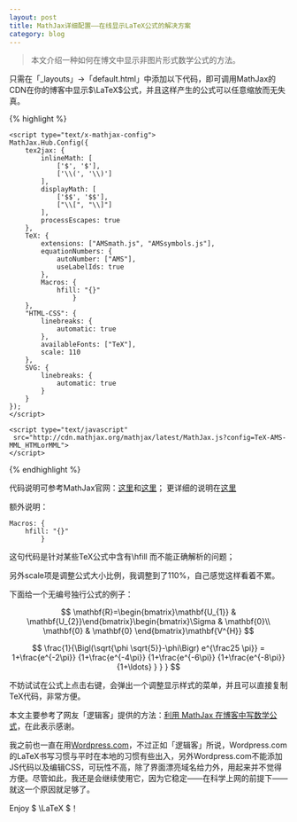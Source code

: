 ```yaml
---
layout: post
title: MathJax详细配置——在线显示LaTeX公式的解决方案
category: blog
---
```


> 本文介绍一种如何在博文中显示非图片形式数学公式的方法。

只需在「_layouts」->「default.html」中添加以下代码，即可调用MathJax的CDN在你的博客中显示$\LaTeX$公式，并且这样产生的公式可以任意缩放而无失真。

{% highlight %}
		
	<script type="text/x-mathjax-config">
    MathJax.Hub.Config({
        tex2jax: {
            inlineMath: [
                ['$', '$'],
                ['\\(', '\\)']
            ],
            displayMath: [
                ['$$', '$$'],
                ["\\[", "\\]"]
            ],
            processEscapes: true
        },
        TeX: {
            extensions: ["AMSmath.js", "AMSsymbols.js"],
            equationNumbers: {
                autoNumber: ["AMS"],
                useLabelIds: true
            },
            Macros: {
                hfill: "{}"
					}
        },
        "HTML-CSS": {
            linebreaks: {
                automatic: true
            },
            availableFonts: ["TeX"],
            scale: 110
        },
        SVG: {
            linebreaks: {
                automatic: true
            }
        }
    });
	</script>
	
	<script type="text/javascript"
	 src="http://cdn.mathjax.org/mathjax/latest/MathJax.js?config=TeX-AMS-MML_HTMLorMML">
	</script>		

{% endhighlight %}

代码说明可参考MathJax官网：[这里](http://docs.mathjax.org/en/latest/start.html#mathjax-cdn)和[这里](http://docs.mathjax.org/en/latest/configuration.html#loading)；
更详细的说明在[这里](http://docs.mathjax.org/en/latest/tex.html#tex-support)

额外说明：

	Macros: {
		hfill: "{}"
			}
	
这句代码是针对某些TeX公式中含有\hfill 而不能正确解析的问题；

另外scale项是调整公式大小比例，我调整到了110%，自己感觉这样看着不累。

下面给一个无编号独行公式的例子：

$$ \mathbf{R}=\begin{bmatrix}\mathbf{U_{1}} & \mathbf{U_{2}}\end{bmatrix}\begin{bmatrix}\Sigma & \mathbf{0}\\
\mathbf{0} & \mathbf{0}
\end{bmatrix}\mathbf{V^{H}} $$

$$ \frac{1}{\Bigl(\sqrt{\phi \sqrt{5}}-\phi\Bigr) e^{\frac25 \pi}} =
1+\frac{e^{-2\pi}} {1+\frac{e^{-4\pi}} {1+\frac{e^{-6\pi}}
{1+\frac{e^{-8\pi}} {1+\ldots} } } } $$

不妨试试在公式上点击右键，会弹出一个调整显示样式的菜单，并且可以直接复制TeX代码，非常方便。 


本文主要参考了网友「逻辑客」提供的方法：[利用 MathJax 在博客中写数学公式](http://logicer.blogspot.com/2012/08/latex-wordpress.html)，在此表示感谢。 

我之前也一直在用[Wordpress.com](http://andnot.wordpress.com/)，不过正如「逻辑客」所说，Wordpress.com的LaTeX书写习惯与平时在本地的习惯有些出入，另外Wordpress.com不能添加JS代码以及编辑CSS，可玩性不高，除了界面漂亮域名给力外，用起来并不觉得方便。尽管如此，我还是会继续使用它，因为它稳定——在科学上网的前提下——就这一个原因就足够了。

Enjoy $ \LaTeX $！
